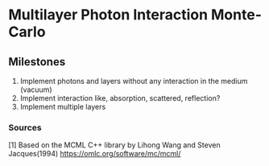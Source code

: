 # Multilayer Photon Interaction Monte-Carlo

## Milestones

1. Implement photons and layers without any interaction in the medium (vacuum)
2. Implement interaction like, absorption, scattered, reflection?
3. Implement multiple layers

### Sources

[1] Based on the MCML C++ library by Lihong Wang and Steven Jacques(1994) <https://omlc.org/software/mc/mcml/>
